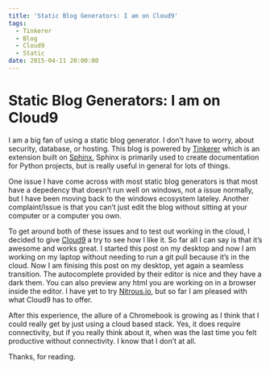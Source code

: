 ```yaml
---
title: 'Static Blog Generators: I am on Cloud9'
tags:
  - Tinkerer
  - Blog
  - Cloud9
  - Static
date: 2015-04-11 20:00:00
---
```


# Static Blog Generators: I am on Cloud9

I am a big fan of using a static blog generator. I don’t have to worry, about
security, database, or hosting. This blog is powered by [Tinkerer](http://tinkerer.me/) which is an
extension built on [Sphinx](http://sphinx-doc.org/), Sphinx is primarily used to create documentation
for Python projects, but is really useful in general for lots of things.

One issue I have come across with most static blog generators is that most have
a depedency that doesn’t run well on windows, not a issue normally, but I have
been moving back to the windows ecosystem lateley. Another complaint/issue
is that you can’t just edit the blog without sitting at your computer or a
computer you own.

To get around both of these issues and to test out working in the cloud, I
decided to give [Cloud9](https://ide.c9.io) a try to see how I like it. So far all I can say is
that it’s awesome and works great. I started this post on my desktop and now
I am working on my laptop without needing to run a git pull because it’s in the
cloud. Now I am finising this post on my desktop, yet again a seamless
transition. The autocomplete provided by their editor is nice and they have a
dark them. You can also preview any html you are working on in a browser inside
the editor. I have yet to try [Nitrous.io](https://www.nitrous.io), but so far I am pleased with what
Cloud9 has to offer.

After this experience, the allure of a Chromebook is growing as I think that I
could really get by just using a cloud based stack. Yes, it does require
connectivity, but if you really think about it, when was the last time you
felt productive without connectivity.  I know that I don’t at all.

Thanks, for reading.